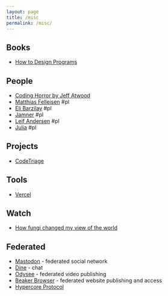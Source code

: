 ```yaml
---
layout: page
title: /misc
permalink: /misc/
---
```


## Books
- [How to Design Programs](https://htdp.org/)

## People
- [Coding Horror by Jeff Atwood](https://blog.codinghorror.com/)
- [Matthias Felleisen](https://felleisen.org/matthias/) #pl
- [Eli Barzilay](http://www.barzilay.org) #pl
- [Jamner](https://jamner.net/) #pl
- [Leif Andersen](http://leifandersen.net/) #pl
- [Julia](https://julbinb.github.io/) #pl

## Projects
- [CodeTriage](https://www.codetriage.com/)

## Tools
- [Vercel](https://vercel.com/)

## Watch
- [How fungi changed my view of the world](https://www.youtube.com/watch?v=KYunPJQWZ1o)

## Federated
- [Mastodon](https://joinmastodon.org/) - federated social network
- [Dine](https://dino.im/) - chat
- [Odysee](https://odysee.com/) - federated video publishing
- [Beaker Browser](https://beakerbrowser.com/) - federated website publishing and access
- [Hypercore Protocol](https://hypercore-protocol.org/)
